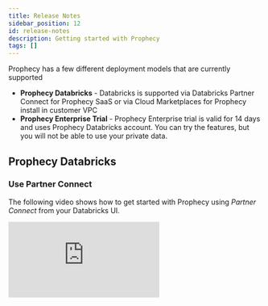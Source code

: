 ```yaml
---
title: Release Notes
sidebar_position: 12
id: release-notes
description: Getting started with Prophecy
tags: []
---
```


Prophecy has a few different deployment models that are currently supported

- **Prophecy Databricks** - Databricks is supported via Databricks Partner Connect for Prophecy SaaS or via Cloud
  Marketplaces for Prophecy install in customer VPC
- **Prophecy Enterprise Trial** - Prophecy Enterprise trial is valid for 14 days and uses Prophecy Databricks
  account. You can try the features, but you will not be able to use your private data.

## Prophecy Databricks

### Use Partner Connect

The following video shows how to get started with Prophecy using _Partner Connect_ from your Databricks UI.

<div class="video-container">
<iframe src="https://www.youtube.com/embed/mh-6lpYJcqs" title="YouTube video player" frameborder="0" allow="accelerometer; autoplay; clipboard-write; encrypted-media; gyroscope; picture-in-picture" allowfullscreen></iframe>
</div>
